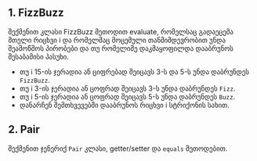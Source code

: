 ## 1. FizzBuzz
შექმენით კლასი FizzBuzz მეთოდით evaluate, რომელსაც გადაეცემა მთელი რიცხვი i და რომელმაც მოცემული თანმიმდევრობით უნდა შეამოწმოს პირობები და თუ რომელიმე დაკმაყოფილდა დააბრუნოს შესაბამისი პასუხი.

- თუ i 15-ის ჯერადია ან ციფრებად შეიცავს 3-ს და 5-ს უნდა დაბრუნდეს `FizzBuzz`.
- თუ i 3-ის ჯერადია ან ცოფრად შეიცავს 3-ს უნდა დაბრუნდეს `Fizz`.
- თუ i 5-ის ჯერადია ან ცოფრად შეიცავს 5-ს უნდა დაბრუნდეს `Buzz`.
- დანარჩენ შემთხვევებში დააბრუნოს რიცხვი i სტრიქონის სახით.

## 2. Pair
შექმენით ჯენერიქ `Pair` კლასი, getter/setter და `equals` მეთოდებით.